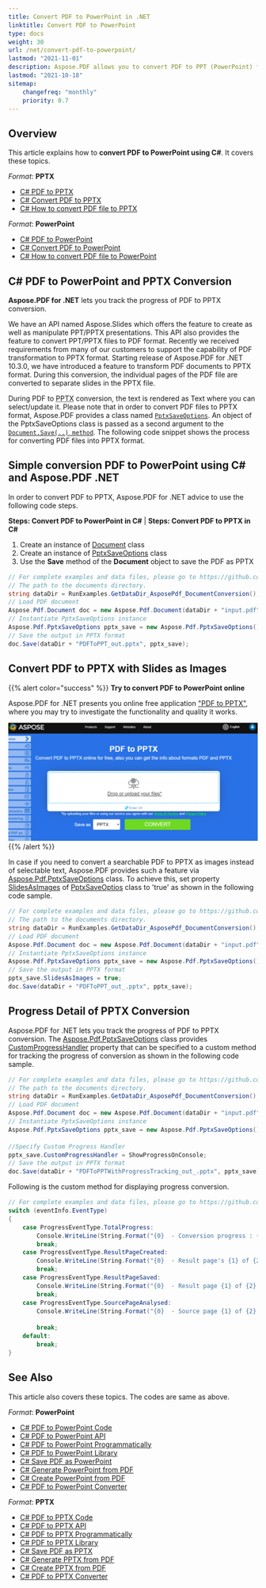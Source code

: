 ```yaml
---
title: Convert PDF to PowerPoint in .NET
linktitle: Convert PDF to PowerPoint
type: docs
weight: 30
url: /net/convert-pdf-to-powerpoint/
lastmod: "2021-11-01"
description: Aspose.PDF allows you to convert PDF to PPT (PowerPoint) format using .NET. One way there is a possibility to convert PDF to PPTX with Slides as Images.
lastmod: "2021-10-18"
sitemap:
    changefreq: "monthly"
    priority: 0.7
---
```

## Overview

This article explains how to **convert PDF to PowerPoint using C#**. It covers these topics.

_Format_: **PPTX**
- [C# PDF to PPTX](#csharp-pdf-to-pptx)
- [C# Convert PDF to PPTX](#csharp-pdf-to-pptx)
- [C# How to convert PDF file to PPTX](#csharp-pdf-to-pptx)

_Format_: **PowerPoint**
- [C# PDF to PowerPoint](#csharp-pdf-to-powerpoint)
- [C# Convert PDF to PowerPoint](#csharp-pdf-to-powerpoint)
- [C# How to convert PDF file to PowerPoint](#csharp-pdf-to-powerpoint)

## C# PDF to PowerPoint and PPTX Conversion

**Aspose.PDF for .NET** lets you track the progress of PDF to PPTX conversion.

We have an API named Aspose.Slides which offers the feature to create as well as manipulate PPT/PPTX presentations. This API also provides the feature to convert PPT/PPTX files to PDF format. Recently we received requirements from many of our customers to support the capability of PDF transformation to PPTX format. Starting release of Aspose.PDF for .NET 10.3.0, we have introduced a feature to transform PDF documents to PPTX format. During this conversion, the individual pages of the PDF file are converted to separate slides in the PPTX file.

During PDF to <abbr title="Microsoft PowerPoint 2007 XML Presentation">PPTX</abbr> conversion, the text is rendered as Text where you can select/update it. Please note that in order to convert PDF files to PPTX format, Aspose.PDF provides a class named [`PptxSaveOptions`](https://reference.aspose.com/pdf/net/aspose.pdf/pptxsaveoptions). An object of the PptxSaveOptions class is passed as a second argument to the [`Document.Save(..) method`](https://reference.aspose.com/pdf/net/aspose.pdf/document/methods/save). The following code snippet shows the process for converting PDF files into PPTX format.

## Simple conversion PDF to PowerPoint using C# and Aspose.PDF .NET

In order to convert PDF to PPTX, Aspose.PDF for .NET advice to use the following code steps.

<a name="csharp-pdf-to-powerpoint"><strong>Steps: Convert PDF to PowerPoint in C#</strong></a> | <a name="csharp-pdf-to-pptx"><strong>Steps: Convert PDF to PPTX in C#</strong></a>

1. Create an instance of [Document](https://reference.aspose.com/pdf/net/aspose.pdf/document) class
2. Create an instance of [PptxSaveOptions](https://reference.aspose.com/pdf/net/aspose.pdf/pptxsaveoptions) class
3. Use the **Save** method of the **Document** object to save the PDF as PPTX

```csharp
// For complete examples and data files, please go to https://github.com/aspose-pdf/Aspose.PDF-for-.NET
// The path to the documents directory.
string dataDir = RunExamples.GetDataDir_AsposePdf_DocumentConversion();
// Load PDF document
Aspose.Pdf.Document doc = new Aspose.Pdf.Document(dataDir + "input.pdf");
// Instantiate PptxSaveOptions instance
Aspose.Pdf.PptxSaveOptions pptx_save = new Aspose.Pdf.PptxSaveOptions();
// Save the output in PPTX format
doc.Save(dataDir + "PDFToPPT_out.pptx", pptx_save);
```

## Convert PDF to PPTX with Slides as Images

{{% alert color="success" %}}
**Try to convert PDF to PowerPoint online**

Aspose.PDF for .NET presents you online free application ["PDF to PPTX"](https://products.aspose.app/pdf/conversion/pdf-to-pptx), where you may try to investigate the functionality and quality it works.

[![Aspose.PDF Convertion PDF to PPTX with Free App](pdf_to_pptx.png)](https://products.aspose.app/pdf/conversion/pdf-to-pptx)
{{% /alert %}}

In case if you need to convert a searchable PDF to PPTX as images instead of selectable text, Aspose.PDF provides such a feature via [Aspose.Pdf.PptxSaveOptions](https://reference.aspose.com/pdf/net/aspose.pdf/pptxsaveoptions) class. To achieve this, set property [SlidesAsImages](https://reference.aspose.com/pdf/net/aspose.pdf/pptxsaveoptions/properties/slidesasimages) of [PptxSaveOptios](https://reference.aspose.com/pdf/net/aspose.pdf/pptxsaveoptions) class to 'true' as shown in the following code sample.

```csharp
// For complete examples and data files, please go to https://github.com/aspose-pdf/Aspose.PDF-for-.NET
// The path to the documents directory.
string dataDir = RunExamples.GetDataDir_AsposePdf_DocumentConversion();
// Load PDF document
Aspose.Pdf.Document doc = new Aspose.Pdf.Document(dataDir + "input.pdf");
// Instantiate PptxSaveOptions instance
Aspose.Pdf.PptxSaveOptions pptx_save = new Aspose.Pdf.PptxSaveOptions();
// Save the output in PPTX format
pptx_save.SlidesAsImages = true;
doc.Save(dataDir + "PDFToPPT_out_.pptx", pptx_save);
```

## Progress Detail of PPTX Conversion

Aspose.PDF for .NET lets you track the progress of PDF to PPTX conversion. The [Aspose.Pdf.PptxSaveOptions](https://reference.aspose.com/pdf/net/aspose.pdf/pptxsaveoptions) class provides [CustomProgressHandler](https://reference.aspose.com/pdf/net/aspose.pdf/pptxsaveoptions/properties/customprogresshandler) property that can be specified to a custom method for tracking the progress of conversion as shown in the following code sample.

```csharp
// For complete examples and data files, please go to https://github.com/aspose-pdf/Aspose.PDF-for-.NET
// The path to the documents directory.
string dataDir = RunExamples.GetDataDir_AsposePdf_DocumentConversion();
// Load PDF document
Aspose.Pdf.Document doc = new Aspose.Pdf.Document(dataDir + "input.pdf");
// Instantiate PptxSaveOptions instance
Aspose.Pdf.PptxSaveOptions pptx_save = new Aspose.Pdf.PptxSaveOptions();

//Specify Custom Progress Handler
pptx_save.CustomProgressHandler = ShowProgressOnConsole;
// Save the output in PPTX format
doc.Save(dataDir + "PDFToPPTWithProgressTracking_out_.pptx", pptx_save);
```

Following is the custom method for displaying progress conversion.

```csharp
// For complete examples and data files, please go to https://github.com/aspose-pdf/Aspose.PDF-for-.NET
switch (eventInfo.EventType)
{
    case ProgressEventType.TotalProgress:
        Console.WriteLine(String.Format("{0}  - Conversion progress : {1}% .", DateTime.Now.TimeOfDay, eventInfo.Value.ToString()));
        break;
    case ProgressEventType.ResultPageCreated:
        Console.WriteLine(String.Format("{0}  - Result page's {1} of {2} layout created.", DateTime.Now.TimeOfDay, eventInfo.Value.ToString(), eventInfo.MaxValue.ToString()));
        break;
    case ProgressEventType.ResultPageSaved:
        Console.WriteLine(String.Format("{0}  - Result page {1} of {2} exported.", DateTime.Now.TimeOfDay, eventInfo.Value.ToString(), eventInfo.MaxValue.ToString()));
        break;
    case ProgressEventType.SourcePageAnalysed:
        Console.WriteLine(String.Format("{0}  - Source page {1} of {2} analyzed.", DateTime.Now.TimeOfDay, eventInfo.Value.ToString(), eventInfo.MaxValue.ToString()));

        break;
    default:
        break;
}
```

## See Also 

This article also covers these topics. The codes are same as above.

_Format_: **PowerPoint**
- [C# PDF to PowerPoint Code](#csharp-pdf-to-powerpoint)
- [C# PDF to PowerPoint API](#csharp-pdf-to-powerpoint)
- [C# PDF to PowerPoint Programmatically](#csharp-pdf-to-powerpoint)
- [C# PDF to PowerPoint Library](#csharp-pdf-to-powerpoint)
- [C# Save PDF as PowerPoint](#csharp-pdf-to-powerpoint)
- [C# Generate PowerPoint from PDF](#csharp-pdf-to-powerpoint)
- [C# Create PowerPoint from PDF](#csharp-pdf-to-powerpoint)
- [C# PDF to PowerPoint Converter](#csharp-pdf-to-powerpoint)

_Format_: **PPTX**
- [C# PDF to PPTX Code](#csharp-pdf-to-pptx)
- [C# PDF to PPTX API](#csharp-pdf-to-pptx)
- [C# PDF to PPTX Programmatically](#csharp-pdf-to-pptx)
- [C# PDF to PPTX Library](#csharp-pdf-to-pptx)
- [C# Save PDF as PPTX](#csharp-pdf-to-pptx)
- [C# Generate PPTX from PDF](#csharp-pdf-to-pptx)
- [C# Create PPTX from PDF](#csharp-pdf-to-pptx)
- [C# PDF to PPTX Converter](#csharp-pdf-to-pptx)
